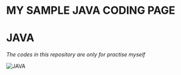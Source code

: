 # MY SAMPLE JAVA CODING PAGE
# JAVA
*The codes in this repository are only for practise myself*

![JAVA](https://www.finoit.com/wp-content/uploads/2022/09/clean-code-java-principles.jpg) 

